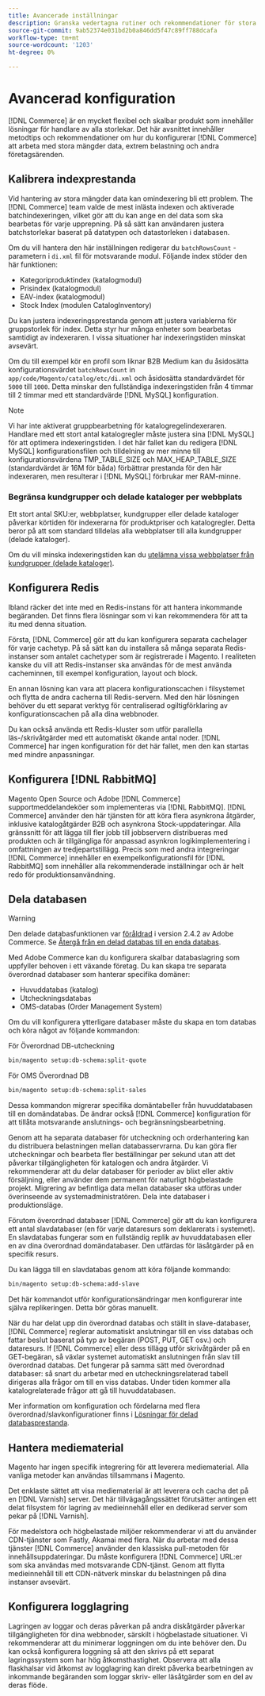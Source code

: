```yaml
---
title: Avancerade inställningar
description: Granska vedertagna rutiner och rekommendationer för stora företagssystem som utformats för att bearbeta stora datavolymer.
source-git-commit: 9ab52374e031bd2b0a846dd5f47c89ff788dcafa
workflow-type: tm+mt
source-wordcount: '1203'
ht-degree: 0%

---
```



# Avancerad konfiguration

[!DNL Commerce] är en mycket flexibel och skalbar produkt som innehåller lösningar för handlare av alla storlekar. Det här avsnittet innehåller metodtips och rekommendationer om hur du konfigurerar [!DNL Commerce] att arbeta med stora mängder data, extrem belastning och andra företagsärenden.

## Kalibrera indexprestanda

Vid hantering av stora mängder data kan omindexering bli ett problem. The [!DNL Commerce] team valde de mest inlästa indexen och aktiverade batchindexeringen, vilket gör att du kan ange en del data som ska bearbetas för varje upprepning. På så sätt kan användaren justera batchstorlekar baserat på datatypen och datastorleken i databasen.

Om du vill hantera den här inställningen redigerar du `batchRowsCount` -parametern i `di.xml` fil för motsvarande modul. Följande index stöder den här funktionen:

* Kategoriproduktindex (katalogmodul)
* Prisindex (katalogmodul)
* EAV-index (katalogmodul)
* Stock Index (modulen CatalogInventory)

Du kan justera indexeringsprestanda genom att justera variablerna för gruppstorlek för index. Detta styr hur många enheter som bearbetas samtidigt av indexeraren. I vissa situationer har indexeringstiden minskat avsevärt.

Om du till exempel kör en profil som liknar B2B Medium kan du åsidosätta konfigurationsvärdet `batchRowsCount` in `app/code/Magento/catalog/etc/di.xml` och åsidosätta standardvärdet för `5000` till `1000`. Detta minskar den fullständiga indexeringstiden från 4 timmar till 2 timmar med ett standardvärde [!DNL MySQL] konfiguration.

>[!NOTE]
>
>Vi har inte aktiverat gruppbearbetning för katalogregelindexeraren. Handlare med ett stort antal katalogregler måste justera sina [!DNL MySQL] för att optimera indexeringstiden. I det här fallet kan du redigera [!DNL MySQL] konfigurationsfilen och tilldelning av mer minne till konfigurationsvärdena TMP_TABLE_SIZE och MAX_HEAP_TABLE_SIZE (standardvärdet är 16M för båda) förbättrar prestanda för den här indexeraren, men resulterar i [!DNL MySQL] förbrukar mer RAM-minne.

### Begränsa kundgrupper och delade kataloger per webbplats

Ett stort antal SKU:er, webbplatser, kundgrupper eller delade kataloger påverkar körtiden för indexerarna för produktpriser och katalogregler. Detta beror på att som standard tilldelas alla webbplatser till alla kundgrupper (delade kataloger).

Om du vill minska indexeringstiden kan du [utelämna vissa webbplatser från kundgrupper (delade kataloger)](https://devdocs.magento.com/guides/v2.4/extension-dev-guide/indexer-optimization.html#customer-group-limitations-by-websites).

## Konfigurera Redis

Ibland räcker det inte med en Redis-instans för att hantera inkommande begäranden. Det finns flera lösningar som vi kan rekommendera för att ta itu med denna situation.

Första, [!DNL Commerce] gör att du kan konfigurera separata cachelager för varje cachetyp. På så sätt kan du installera så många separata Redis-instanser som antalet cachetyper som är registrerade i Magento. I realiteten kanske du vill att Redis-instanser ska användas för de mest använda cacheminnen, till exempel konfiguration, layout och block.

En annan lösning kan vara att placera konfigurationscachen i filsystemet och flytta de andra cacherna till Redis-servern. Med den här lösningen behöver du ett separat verktyg för centraliserad ogiltigförklaring av konfigurationscachen på alla dina webbnoder.

Du kan också använda ett Redis-kluster som utför parallella läs-/skrivåtgärder med ett automatiskt ökande antal noder. [!DNL Commerce] har ingen konfiguration för det här fallet, men den kan startas med mindre anpassningar.

## Konfigurera [!DNL RabbitMQ]

Magento Open Source och Adobe [!DNL Commerce] supportmeddelandeköer som implementeras via [!DNL RabbitMQ]. [!DNL Commerce] använder den här tjänsten för att köra flera asynkrona åtgärder, inklusive katalogåtgärder B2B och asynkrona Stock-uppdateringar. Alla gränssnitt för att lägga till fler jobb till jobbservern distribueras med produkten och är tillgängliga för anpassad asynkron logikimplementering i omfattningen av tredjepartstillägg. Precis som med andra integreringar [!DNL Commerce] innehåller en exempelkonfigurationsfil för [!DNL RabbitMQ] som innehåller alla rekommenderade inställningar och är helt redo för produktionsanvändning.

## Dela databasen

>[!WARNING]
>
>Den delade databasfunktionen var [föråldrad](https://community.magento.com/t5/Magento-DevBlog/Deprecation-of-Split-Database-in-Magento-Commerce/ba-p/465187) i version 2.4.2 av Adobe Commerce. Se [Återgå från en delad databas till en enda databas](https://devdocs.magento.com/guides/v2.4/config-guide/revert-split-database.html).

Med Adobe Commerce kan du konfigurera skalbar databaslagring som uppfyller behoven i ett växande företag. Du kan skapa tre separata överordnad databaser som hanterar specifika domäner:

* Huvuddatabas (katalog)
* Utcheckningsdatabas
* OMS-databas (Order Management System)

Om du vill konfigurera ytterligare databaser måste du skapa en tom databas och köra något av följande kommandon:

För Överordnad DB-utcheckning

```bash
bin/magento setup:db-schema:split-quote
```

För OMS Överordnad DB

```bash
bin/magento setup:db-schema:split-sales
```

Dessa kommandon migrerar specifika domäntabeller från huvuddatabasen till en domändatabas. De ändrar också [!DNL Commerce] konfiguration för att tillåta motsvarande anslutnings- och begränsningsbearbetning.

Genom att ha separata databaser för utcheckning och orderhantering kan du distribuera belastningen mellan databasservrarna. Du kan göra fler utcheckningar och bearbeta fler beställningar per sekund utan att det påverkar tillgängligheten för katalogen och andra åtgärder. Vi rekommenderar att du delar databaser för perioder av blixt eller aktiv försäljning, eller använder dem permanent för naturligt högbelastade projekt. Migrering av befintliga data mellan databaser ska utföras under överinseende av systemadministratören.  Dela inte databaser i produktionsläge.

Förutom överordnad databaser [!DNL Commerce] gör att du kan konfigurera ett antal slavdatabaser (en för varje dataresurs som deklarerats i systemet). En slavdatabas fungerar som en fullständig replik av huvuddatabasen eller en av dina överordnad domändatabaser. Den utfärdas för läsåtgärder på en specifik resurs.

Du kan lägga till en slavdatabas genom att köra följande kommando:

```bash
bin/magento setup:db-schema:add-slave
```

Det här kommandot utför konfigurationsändringar men konfigurerar inte själva replikeringen. Detta bör göras manuellt.

När du har delat upp din överordnad databas och ställt in slave-databaser, [!DNL Commerce] reglerar automatiskt anslutningar till en viss databas och fattar beslut baserat på typ av begäran (POST, PUT, GET osv.) och dataresurs. If [!DNL Commerce] eller dess tillägg utför skrivåtgärder på en GET-begäran, så växlar systemet automatiskt anslutningen från slav till överordnad databas. Det fungerar på samma sätt med överordnad databaser: så snart du arbetar med en utcheckningsrelaterad tabell dirigeras alla frågor om till en viss databas. Under tiden kommer alla katalogrelaterade frågor att gå till huvuddatabasen.

Mer information om konfiguration och fördelarna med flera överordnad/slavkonfigurationer finns i
[Lösningar för delad databasprestanda](https://devdocs.magento.com/guides/v2.4/config-guide/multi-master/multi-master.html).

## Hantera mediematerial

Magento har ingen specifik integrering för att leverera mediematerial. Alla vanliga metoder kan användas tillsammans i Magento.

Det enklaste sättet att visa mediematerial är att leverera och cacha det på en [!DNL Varnish] server. Det här tillvägagångssättet förutsätter antingen ett delat filsystem för lagring av medieinnehåll eller en dedikerad server som pekar på [!DNL Varnish].

För medelstora och högbelastade miljöer rekommenderar vi att du använder CDN-tjänster som Fastly, Akamai med flera. När du arbetar med dessa tjänster [!DNL Commerce] använder den klassiska pull-metoden för innehållsuppdateringar. Du måste konfigurera [!DNL Commerce] URL:er som ska användas med motsvarande CDN-tjänst. Genom att flytta medieinnehåll till ett CDN-nätverk minskar du belastningen på dina instanser avsevärt.

## Konfigurera logglagring

Lagringen av loggar och deras påverkan på andra diskåtgärder påverkar tillgängligheten för dina webbnoder, särskilt i högbelastade situationer. Vi rekommenderar att du minimerar loggningen om du inte behöver den. Du kan också konfigurera loggning så att den skrivs på ett separat lagringssystem som har hög åtkomsthastighet. Observera att alla flaskhalsar vid åtkomst av logglagring kan direkt påverka bearbetningen av inkommande begäranden som loggar skriv- eller läsåtgärder som en del av deras flöde.
